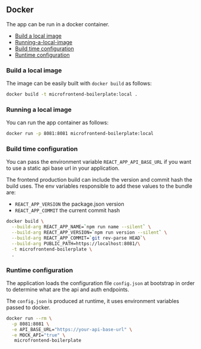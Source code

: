 ## Docker

The app can be run in a docker container.

- [Build a local image](build-a-local-image)
- [Running-a-local-image](running-a-local-image)
- [Build time configuration](build-time-configuration)
- [Runtime configuration](runtime-configuration)

### Build a local image

The image can be easily built with `docker build` as follows:

```bash
docker build -t microfrontend-boilerplate:local .
```

### Running a local image

You can run the app container as follows:

```bash
docker run -p 8081:8081 microfrontend-boilerplate:local
```

### Build time configuration

You can pass the environment variable `REACT_APP_API_BASE_URL` if you want to use a static api base url in your application.

The frontend production build can include the version and commit hash the build uses.
The env variables responsible to add these values to the bundle are:

- `REACT_APP_VERSION` the package.json version
- `REACT_APP_COMMIT` the current commit hash

```bash
docker build \
  --build-arg REACT_APP_NAME=`npm run name --silent` \
  --build-arg REACT_APP_VERSION=`npm run version --silent` \
  --build-arg REACT_APP_COMMIT=`git rev-parse HEAD`\
  --build-arg PUBLIC_PATH=https://localhost:8081/\
  -t microfrontend-boilerplate \
  .
```

### Runtime configuration

The application loads the configuration file `config.json` at bootstrap in order to determine what are the api and auth endpoints.

The `config.json` is produced at runtime, it uses environment variables passed to docker.

```bash
docker run --rm \
  -p 8081:8081 \
  -e API_BASE_URL="https://your-api-base-url" \
  -e MOCK_API="true" \
   microfrontend-boilerplate
```